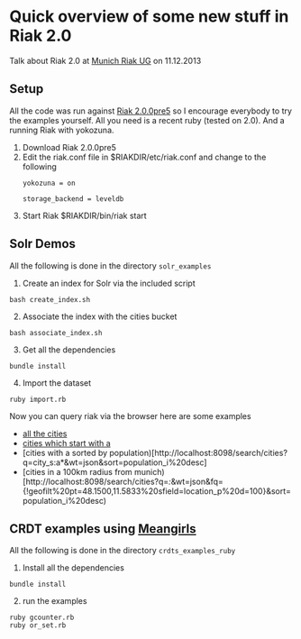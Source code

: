 Quick overview of some new stuff in Riak 2.0
============================================

Talk about Riak 2.0 at [Munich Riak UG](http://www.meetup.com/Riak-Munchen/) on
11.12.2013

Setup
-----
All the code was run against
[Riak 2.0.0pre5](http://docs.basho.com/riak/2.0.0pre5/downloads/) so I encourage
everybody to try the examples yourself. All you need is a recent ruby (tested on
2.0). And a running Riak with yokozuna.

1. Download Riak 2.0.0pre5
2. Edit the riak.conf file in $RIAKDIR/etc/riak.conf and change to the following
    ```
    yokozuna = on

    storage_backend = leveldb
    ```
3. Start Riak $RIAKDIR/bin/riak start

Solr Demos
----------
All the following is done in the directory ```solr_examples```

1. Create an index for Solr via the included script
  ```
  bash create_index.sh
  ```
2. Associate the index with the cities bucket
  ```
  bash associate_index.sh
  ```
3. Get all the dependencies
  ```
  bundle install
  ```
4. Import the dataset
  ```
  ruby import.rb
  ```

Now you can query riak via the browser here are some examples

* [all the cities](http://localhost:8098/search/cities?q=*:*&wt=json)
* [cities which start with a](http://localhost:8098/search/cities?q=city_s:a*&wt=json)
* [cities with a sorted by population)[http://localhost:8098/search/cities?q=city_s:a*&wt=json&sort=population_i%20desc]
* [cities in a 100km radius from munich)[http://localhost:8098/search/cities?q=*:*&wt=json&fq={!geofilt%20pt=48.1500,11.5833%20sfield=location_p%20d=100}&sort=population_i%20desc)

CRDT examples using [Meangirls](https://github.com/aphyr/meangirls)
-------------------------------------------------------------------
All the following is done in the directory ```crdts_examples_ruby```

1. Install all the dependencies
  ```
  bundle install
  ```
2. run the examples
  ```
  ruby gcounter.rb
  ruby or_set.rb
  ```



